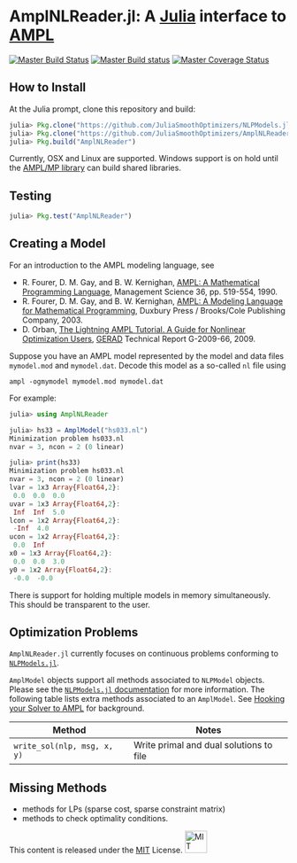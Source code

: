 # AmplNLReader.jl: A [Julia](http://julialang.org) interface to [AMPL](http://www.ampl.com)

[![Master Build Status](https://travis-ci.org/JuliaSmoothOptimizers/AmplNLReader.jl.svg?branch=master)](https://travis-ci.org/JuliaSmoothOptimizers/AmplNLReader.jl)
[![Master Build status](https://ci.appveyor.com/api/projects/status/tvi3dng5dio174fi/branch/master?svg=true)](https://ci.appveyor.com/project/JuliaSmoothOptimizers/amplnlreader-jl/branch/master)
[![Master Coverage Status](https://coveralls.io/repos/JuliaSmoothOptimizers/AmplNLReader.jl/badge.svg?branch=master&service=github)](https://coveralls.io/github/JuliaSmoothOptimizers/AmplNLReader.jl?branch=master)

## How to Install

At the Julia prompt, clone this repository and build:

````JULIA
julia> Pkg.clone("https://github.com/JuliaSmoothOptimizers/NLPModels.jl.git")
julia> Pkg.clone("https://github.com/JuliaSmoothOptimizers/AmplNLReader.jl.git")
julia> Pkg.build("AmplNLReader")
````

Currently, OSX and Linux are supported.
Windows support is on hold until the [AMPL/MP library](https://github.com/ampl/mp) can build shared libraries.

## Testing

````JULIA
julia> Pkg.test("AmplNLReader")
````

## Creating a Model

For an introduction to the AMPL modeling language, see

* R. Fourer, D. M. Gay, and B. W. Kernighan, [AMPL: A Mathematical Programming Language](http://ampl.com/REFS/amplmod.pdf), Management Science 36, pp. 519-554, 1990.
* R. Fourer, D. M. Gay, and B. W. Kernighan, [AMPL: A Modeling Language for Mathematical Programming](http://ampl.com/BOOK/download.html), Duxbury Press / Brooks/Cole Publishing Company, 2003.
* D. Orban, [The Lightning AMPL Tutorial. A Guide for Nonlinear Optimization Users](https://gerad.ca/en/papers/G-2009-66), [GERAD](http://www.gerad.ca) Technical Report G-2009-66, 2009.

Suppose you have an AMPL model represented by the model and data files `mymodel.mod` and `mymodel.dat`. Decode this model as a so-called `nl` file using

    ampl -ogmymodel mymodel.mod mymodel.dat

For example:

````Julia
julia> using AmplNLReader

julia> hs33 = AmplModel("hs033.nl")
Minimization problem hs033.nl
nvar = 3, ncon = 2 (0 linear)

julia> print(hs33)
Minimization problem hs033.nl
nvar = 3, ncon = 2 (0 linear)
lvar = 1x3 Array{Float64,2}:
 0.0  0.0  0.0
uvar = 1x3 Array{Float64,2}:
 Inf  Inf  5.0
lcon = 1x2 Array{Float64,2}:
 -Inf  4.0
ucon = 1x2 Array{Float64,2}:
 0.0  Inf
x0 = 1x3 Array{Float64,2}:
 0.0  0.0  3.0
y0 = 1x2 Array{Float64,2}:
 -0.0  -0.0
````

There is support for holding multiple models in memory simultaneously. This should be transparent to the user.

## Optimization Problems

`AmplNLReader.jl` currently focuses on continuous problems conforming to [`NLPModels.jl`](https://github.com/JuliaSmoothOptimizers/NLPModels.jl).

`AmplModel` objects support all methods associated to `NLPModel` objects.
Please see the [`NLPModels.jl` documentation](https://juliasmoothoptimizers.github.io/NLPModels.jl/latest) for more information.
The following table lists extra methods associated to an `AmplModel`.
See [Hooking your Solver to AMPL](http://ampl.com/REFS/hooking2.pdf) for background.

Method                          | Notes
--------------------------------|--------------------------------
`write_sol(nlp, msg, x, y)`     | Write primal and dual solutions to file

## Missing Methods

* methods for LPs (sparse cost, sparse constraint matrix)
* methods to check optimality conditions.

This content is released under the [MIT](http://opensource.org/licenses/MIT) License.
<a rel="license" href="http://opensource.org/licenses/MIT">
<img alt="MIT license" height="40" src="http://upload.wikimedia.org/wikipedia/commons/c/c3/License_icon-mit.svg" /></a>

